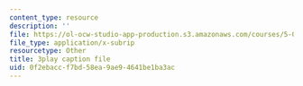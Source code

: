 ```yaml
---
content_type: resource
description: ''
file: https://ol-ocw-studio-app-production.s3.amazonaws.com/courses/5-07sc-biological-chemistry-i-fall-2013/0f2ebaccf7bd58ea9ae94641be1ba3ac_wyT7EFJlBak.vtt
file_type: application/x-subrip
resourcetype: Other
title: 3play caption file
uid: 0f2ebacc-f7bd-58ea-9ae9-4641be1ba3ac
---
```

